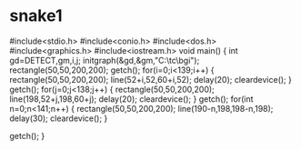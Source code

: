 # snake1
#include<stdio.h>
#include<conio.h>
#include<dos.h>
#include<graphics.h>
#include<iostream.h>
void main()
{
int gd=DETECT,gm,i,j;
initgraph(&gd,&gm,"C:\\tc\\bgi");
rectangle(50,50,200,200);
getch();
for(i=0;i<139;i++)
{
rectangle(50,50,200,200);
line(52+i,52,60+i,52);
delay(20);
cleardevice();
}
getch();
for(j=0;j<138;j++)
{
rectangle(50,50,200,200);
line(198,52+j,198,60+j);
delay(20);
cleardevice();
}
getch();
for(int n=0;n<141;n++)
{
rectangle(50,50,200,200);
line(190-n,198,198-n,198);
delay(30);
cleardevice();
}

getch();
}

